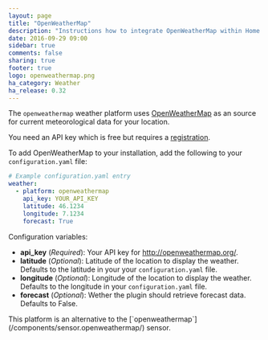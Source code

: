 ```yaml
---
layout: page
title: "OpenWeatherMap"
description: "Instructions how to integrate OpenWeatherMap within Home Assistant."
date: 2016-09-29 09:00
sidebar: true
comments: false
sharing: true
footer: true
logo: openweathermap.png
ha_category: Weather
ha_release: 0.32
---
```


The `openweathermap` weather platform uses [OpenWeatherMap](http://openweathermap.org/) as an source for current meteorological data for your location.

You need an API key which is free but requires a [registration](http://home.openweathermap.org/users/sign_up).

To add OpenWeatherMap to your installation, add the following to your `configuration.yaml` file:

```yaml
# Example configuration.yaml entry
weather:
  - platform: openweathermap
    api_key: YOUR_API_KEY
    latitude: 46.1234
    longitude: 7.1234
    forecast: True
```

Configuration variables:

- **api_key** (*Required*): Your API key for http://openweathermap.org/.
- **latitude** (*Optional*): Latitude of the location to display the weather. Defaults to the latitude in your your `configuration.yaml` file. 
- **longitude** (*Optional*): Longitude of the location to display the weather. Defaults to the longitude in your `configuration.yaml` file.
- **forecast** (*Optional*): Wether the plugin should retrieve forecast data. Defaults to False.

<p class='note'>
This platform is an alternative to the [`openweathermap`](/components/sensor.openweathermap/) sensor. 
</p>
